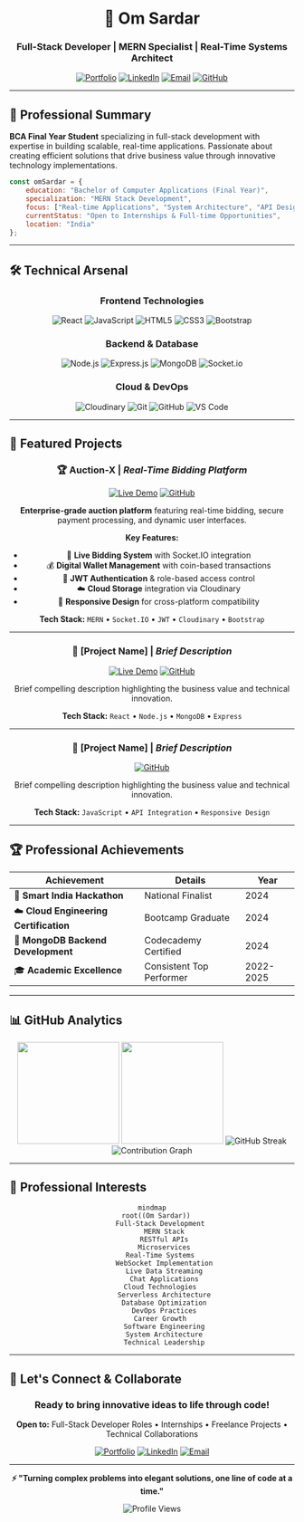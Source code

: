 <div align="center">

# 🚀 Om Sardar
### Full-Stack Developer | MERN Specialist | Real-Time Systems Architect

[![Portfolio](https://img.shields.io/badge/Portfolio-FF5722?style=for-the-badge&logo=google-chrome&logoColor=white)](https://yourportfolio.com)
[![LinkedIn](https://img.shields.io/badge/LinkedIn-0077B5?style=for-the-badge&logo=linkedin&logoColor=white)](https://linkedin.com/in/yourprofile)
[![Email](https://img.shields.io/badge/Email-D14836?style=for-the-badge&logo=gmail&logoColor=white)](mailto:youremail@gmail.com)
[![GitHub](https://img.shields.io/github/followers/OM-SARDAR?label=Follow&style=for-the-badge&logo=github&color=171515)](https://github.com/OM-SARDAR)

</div>

---

## 💫 Professional Summary

**BCA Final Year Student** specializing in full-stack development with expertise in building scalable, real-time applications. Passionate about creating efficient solutions that drive business value through innovative technology implementations.

```javascript
const omSardar = {
    education: "Bachelor of Computer Applications (Final Year)",
    specialization: "MERN Stack Development",
    focus: ["Real-time Applications", "System Architecture", "API Design"],
    currentStatus: "Open to Internships & Full-time Opportunities",
    location: "India"
};
```

---

## 🛠️ Technical Arsenal

<div align="center">

### **Frontend Technologies**
![React](https://img.shields.io/badge/React-20232A?style=for-the-badge&logo=react&logoColor=61DAFB)
![JavaScript](https://img.shields.io/badge/JavaScript-F7DF1E?style=for-the-badge&logo=javascript&logoColor=black)
![HTML5](https://img.shields.io/badge/HTML5-E34F26?style=for-the-badge&logo=html5&logoColor=white)
![CSS3](https://img.shields.io/badge/CSS3-1572B6?style=for-the-badge&logo=css3&logoColor=white)
![Bootstrap](https://img.shields.io/badge/Bootstrap-563D7C?style=for-the-badge&logo=bootstrap&logoColor=white)

### **Backend & Database**
![Node.js](https://img.shields.io/badge/Node.js-43853D?style=for-the-badge&logo=node.js&logoColor=white)
![Express.js](https://img.shields.io/badge/Express.js-404D59?style=for-the-badge&logo=express&logoColor=white)
![MongoDB](https://img.shields.io/badge/MongoDB-4EA94B?style=for-the-badge&logo=mongodb&logoColor=white)
![Socket.io](https://img.shields.io/badge/Socket.io-black?style=for-the-badge&logo=socket.io&badgeColor=010101)

### **Cloud & DevOps**
![Cloudinary](https://img.shields.io/badge/Cloudinary-3448C5?style=for-the-badge&logo=cloudinary&logoColor=white)
![Git](https://img.shields.io/badge/Git-F05032?style=for-the-badge&logo=git&logoColor=white)
![GitHub](https://img.shields.io/badge/GitHub-100000?style=for-the-badge&logo=github&logoColor=white)
![VS Code](https://img.shields.io/badge/Visual_Studio_Code-0078D4?style=for-the-badge&logo=visual%20studio%20code&logoColor=white)

</div>

---

## 🚀 Featured Projects

<div align="center">

### 🏆 **Auction-X** | *Real-Time Bidding Platform*
[![Live Demo](https://img.shields.io/badge/Live-Demo-success?style=flat-square&logo=google-chrome)](https://github.com/OM-SARDAR/AUCTION-X-LOCALHOST)
[![GitHub](https://img.shields.io/badge/Source-Code-blue?style=flat-square&logo=github)](https://github.com/OM-SARDAR/AUCTION-X-LOCALHOST)

**Enterprise-grade auction platform** featuring real-time bidding, secure payment processing, and dynamic user interfaces.

**Key Features:**
- 🔴 **Live Bidding System** with Socket.IO integration
- 💰 **Digital Wallet Management** with coin-based transactions
- 🔐 **JWT Authentication** & role-based access control
- ☁️ **Cloud Storage** integration via Cloudinary
- 📱 **Responsive Design** for cross-platform compatibility

**Tech Stack:** `MERN` • `Socket.IO` • `JWT` • `Cloudinary` • `Bootstrap`

---

### 🌟 **[Project Name]** | *Brief Description*
[![Live Demo](https://img.shields.io/badge/Live-Demo-success?style=flat-square&logo=google-chrome)](https://yourproject.com)
[![GitHub](https://img.shields.io/badge/Source-Code-blue?style=flat-square&logo=github)](https://github.com/yourproject)

Brief compelling description highlighting the business value and technical innovation.

**Tech Stack:** `React` • `Node.js` • `MongoDB` • `Express`

---

### 🎯 **[Project Name]** | *Brief Description*
[![GitHub](https://img.shields.io/badge/Source-Code-blue?style=flat-square&logo=github)](https://github.com/yourproject)

Brief compelling description highlighting the business value and technical innovation.

**Tech Stack:** `JavaScript` • `API Integration` • `Responsive Design`

</div>

---

## 🏆 Professional Achievements

<div align="center">

| Achievement | Details | Year |
|-------------|---------|------|
| 🏅 **Smart India Hackathon** | National Finalist | 2024 |
| ☁️ **Cloud Engineering Certification** | Bootcamp Graduate | 2024 |
| 🍃 **MongoDB Backend Development** | Codecademy Certified | 2024 |
| 🎓 **Academic Excellence** | Consistent Top Performer | 2022-2025 |

</div>

---

## 📊 GitHub Analytics

<div align="center">

<img height="180em" src="https://github-readme-stats.vercel.app/api?username=OM-SARDAR&show_icons=true&theme=tokyonight&include_all_commits=true&count_private=true"/>
<img height="180em" src="https://github-readme-stats.vercel.app/api/top-langs/?username=OM-SARDAR&layout=compact&langs_count=8&theme=tokyonight"/>

<img src="https://github-readme-streak-stats.herokuapp.com/?user=OM-SARDAR&theme=tokyonight" alt="GitHub Streak"/>

<img src="https://github-readme-activity-graph.vercel.app/graph?username=OM-SARDAR&theme=tokyo-night&hide_border=true" alt="Contribution Graph"/>

</div>

---

## 💼 Professional Interests

<div align="center">

```mermaid
mindmap
  root((Om Sardar))
    Full-Stack Development
      MERN Stack
      RESTful APIs
      Microservices
    Real-Time Systems
      WebSocket Implementation
      Live Data Streaming
      Chat Applications
    Cloud Technologies
      Serverless Architecture
      Database Optimization
      DevOps Practices
    Career Growth
      Software Engineering
      System Architecture
      Technical Leadership
```

</div>

---

## 🤝 Let's Connect & Collaborate

<div align="center">

### Ready to bring innovative ideas to life through code!

**Open to:** Full-Stack Developer Roles • Internships • Freelance Projects • Technical Collaborations

[![Portfolio](https://img.shields.io/badge/🌐_Portfolio-Visit-FF5722?style=for-the-badge)](https://yourportfolio.com)
[![LinkedIn](https://img.shields.io/badge/💼_LinkedIn-Connect-0077B5?style=for-the-badge)](https://linkedin.com/in/yourprofile)
[![Email](https://img.shields.io/badge/📧_Email-Reach_Out-D14836?style=for-the-badge)](mailto:youremail@gmail.com)

---

**⚡ "Turning complex problems into elegant solutions, one line of code at a time."**

<img src="https://komarev.com/ghpvc/?username=OM-SARDAR&label=Profile%20Views&color=0e75b6&style=flat" alt="Profile Views" />

</div>
